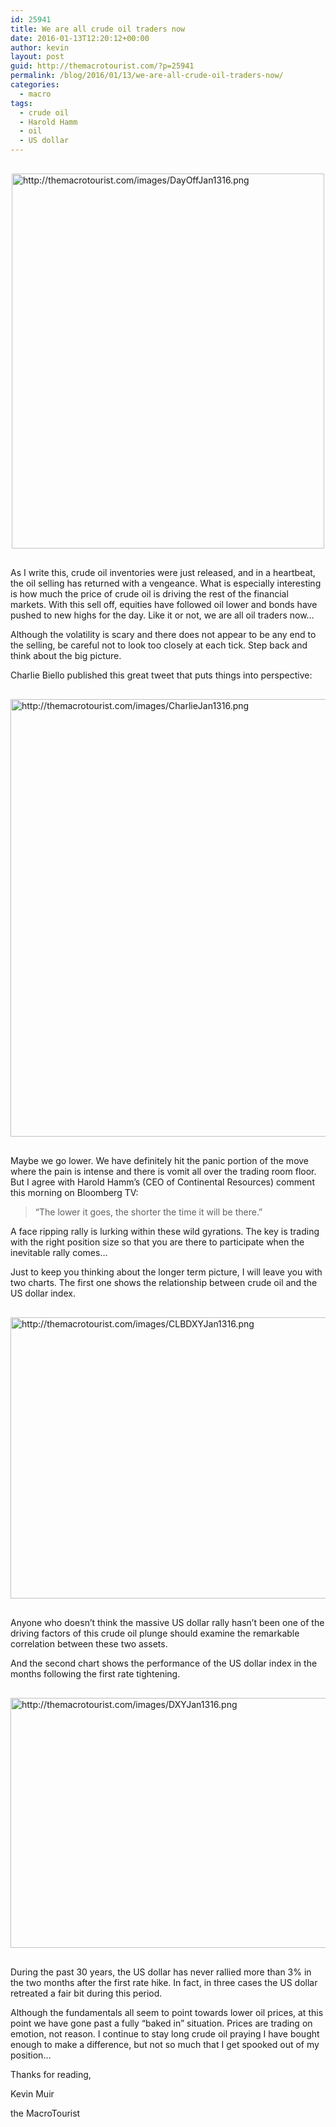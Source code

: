 ```yaml
---
id: 25941
title: We are all crude oil traders now
date: 2016-01-13T12:20:12+00:00
author: kevin
layout: post
guid: http://themacrotourist.com/?p=25941
permalink: /blog/2016/01/13/we-are-all-crude-oil-traders-now/
categories:
  - macro
tags:
  - crude oil
  - Harold Hamm
  - oil
  - US dollar
---
```


  <img src="http://themacrotourist.com/images/DayOffJan1316.png" style="margin:30px auto;display:block;" alt="http://themacrotourist.com/images/DayOffJan1316.png" width="500" height="600">

As I write this, crude oil inventories were just released, and in a heartbeat, the oil selling has returned with a vengeance. What is especially interesting is how much the price of crude oil is driving the rest of the financial markets. With this sell off, equities have followed oil lower and bonds have pushed to new highs for the day. Like it or not, we are all oil traders now&#8230;

Although the volatility is scary and there does not appear to be any end to the selling, be careful not to look too closely at each tick. Step back and think about the big picture. 

Charlie Biello published this great tweet that puts things into perspective:


  <img src="http://themacrotourist.com/images/CharlieJan1316.png" style="margin:30px auto;display:block;" alt="http://themacrotourist.com/images/CharlieJan1316.png" width="600" height="700">

Maybe we go lower. We have definitely hit the panic portion of the move where the pain is intense and there is vomit all over the trading room floor. But I agree with Harold Hamm&#8217;s (CEO of Continental Resources) comment this morning on Bloomberg TV:

> &#8220;The lower it goes, the shorter the time it will be there.&#8221; 

A face ripping rally is lurking within these wild gyrations. The key is trading with the right position size so that you are there to participate when the inevitable rally comes&#8230;

Just to keep you thinking about the longer term picture, I will leave you with two charts. The first one shows the relationship between crude oil and the US dollar index.


  <img src="http://themacrotourist.com/images/CLBDXYJan1316.png" style="margin:30px auto;display:block;" alt="http://themacrotourist.com/images/CLBDXYJan1316.png" width="800" height="450">

Anyone who doesn&#8217;t think the massive US dollar rally hasn&#8217;t been one of the driving factors of this crude oil plunge should examine the remarkable correlation between these two assets. 

And the second chart shows the performance of the US dollar index in the months following the first rate tightening.


  <img src="http://themacrotourist.com/images/DXYJan1316.png" style="margin:30px auto;display:block;" alt="http://themacrotourist.com/images/DXYJan1316.png" width="800" height="400">

During the past 30 years, the US dollar has never rallied more than 3% in the two months after the first rate hike. In fact, in three cases the US dollar retreated a fair bit during this period. 

Although the fundamentals all seem to point towards lower oil prices, at this point we have gone past a fully &#8220;baked in&#8221; situation. Prices are trading on emotion, not reason. I continue to stay long crude oil praying I have bought enough to make a difference, but not so much that I get spooked out of my position&#8230;

Thanks for reading,
  
Kevin Muir
  
the MacroTourist